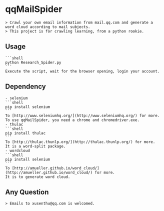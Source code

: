 # qqMailSpider  
    > Crawl your own email information from mail.qq.com and generate a word cloud according to mail subjects.  
    > This project is for crawling learning, from a python rookie.  
## Usage  
    ```shell
    python Research_Spider.py
    ```  
    Execute the script, wait for the browser opening, login your account.  
## Dependency  
    - selenium  
    ```shell
    pip install selenium
    ```  
    To [http://www.seleniumhq.org/](http://www.seleniumhq.org/) for more.  
    To use qqMailSpider, you need a chrome and chromedriver.exe.  
    - thulac  
    ```shell
    pip install thulac
    ```  
    To [http://thulac.thunlp.org/](http://thulac.thunlp.org/) for more.  
    It is a word-split package.  
    - wordcloud  
    ```shell
    pip install selenium
    ```  
    To [http://amueller.github.io/word_cloud/](http://amueller.github.io/word_cloud/) for more.  
    It is to generate word cloud.  
## Any Question  
    > Emails to xusenthu@qq.com is welcomed.  
